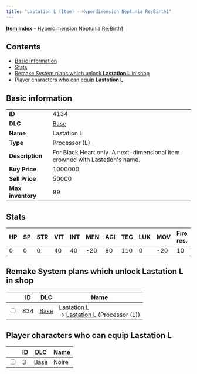 ```yaml
---
title: "Lastation L (Item) - Hyperdimension Neptunia Re;Birth1"
---
```


[**Item Index**](/neptunia/rb1/item/index.html) - [Hyperdimension Neptunia Re;Birth1](/neptunia/rb1)

## Contents

- [Basic information](#basic-information)
- [Stats](#stats)
- [Remake System plans which unlock **Lastation L** in shop](#remake-system-plans-which-unlock-lastation-l-in-shop)
- [Player characters who can equip **Lastation L**](#player-characters-who-can-equip-lastation-l)

## Basic information

|   |   |
| -- | -- |
| **ID** | 4134 |
| **DLC** | [Base](/neptunia/rb1/dlc/1-base.html) |
| **Name** | Lastation L |
| **Type** | Processor (L) |
| **Description** | For Black Heart only. A next-dimensional item crowned with Lastation's name. |
| **Buy Price** | 1000000 |
| **Sell Price** | 50000 |
| **Max inventory** | 99 |

## Stats

| HP | SP | STR | VIT | INT | MEN | AGI | TEC | LUK | MOV | Fire res. | Ice res. | Wind res. | Lightning res. |
| -- | -- | --- | --- | --- | --- | --- | --- | --- | --- | --------- | -------- | --------- | -------------- |
| 0 | 0 | 0 | 40 | 40 | -20 | 80 | 110 | 0 | -20 | 10 | 0 | 0 | 0 |

## Remake System plans which unlock **Lastation L** in shop

|    | ID | DLC | Name |
| -- | -- | --- | ---- |
| <input type="checkbox" id="rb1-remake-1-834" class="trackbox" /> | 834 | [Base](/neptunia/rb1/dlc/1-base.html) | [Lastation L](/neptunia/rb1/remake/1-834-lastation-l.html)<br />→ [Lastation L](/neptunia/rb1/item/1-4134-lastation-l.html) (Processor (L)) |

## Player characters who can equip **Lastation L**

|    | ID | DLC | Name |
| -- | -- | --- | ---- |
| <input type="checkbox" id="rb1-player-1-3" class="trackbox" /> | 3 | [Base](/neptunia/rb1/dlc/1-base.html) | [Noire](/neptunia/rb1/player/1-3-noire.html) |